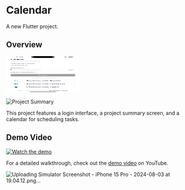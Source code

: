 # Calendar

A new Flutter project.

## Overview

<img src="assets/login1.png" alt="Login Screen" width="200" height="100">



![Project Summary](assets/project_summary.png)

This project features a login interface, a project summary screen, and a calendar for scheduling tasks.

## Demo Video

[![Watch the demo](http://img.youtube.com/vi/VIDEO_ID/0.jpg)](http://www.youtube.com/watch?v=VIDEO_ID)

For a detailed walkthrough, check out the [demo video](http://www.youtube.com/watch?v=VIDEO_ID) on YouTube.

![Uploading Simulator Screenshot - iPhone 15 Pro - 2024-08-03 at 19.04.12.png…]()
